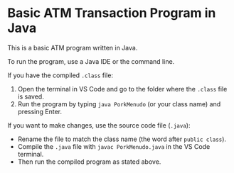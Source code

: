# Basic ATM Transaction Program in Java   

This is a basic ATM program written in Java.   

To run the program, use a Java IDE or the command line.  

If you have the compiled `.class` file:  

1. Open the terminal in VS Code and go to the folder where the `.class` file is saved.    
2. Run the program by typing `java PorkMenudo` (or your class name) and pressing Enter.  

If you want to make changes, use the source code file (`.java`):  

- Rename the file to match the class name (the word after `public class`).    
- Compile the `.java` file with `javac PorkMenudo.java` in the VS Code terminal.    
- Then run the compiled program as stated above.  
